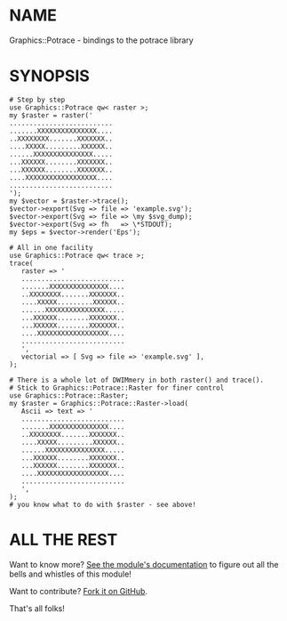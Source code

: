 NAME
====

Graphics::Potrace - bindings to the potrace library

SYNOPSIS
========

    # Step by step
    use Graphics::Potrace qw< raster >;
    my $raster = raster('
    ..........................
    .......XXXXXXXXXXXXXXX....
    ..XXXXXXXX.......XXXXXXX..
    ....XXXXX.........XXXXXX..
    ......XXXXXXXXXXXXXXX.....
    ...XXXXXX........XXXXXXX..
    ...XXXXXX........XXXXXXX..
    ....XXXXXXXXXXXXXXXXXX....
    ..........................
    ');
    my $vector = $raster->trace();
    $vector->export(Svg => file => 'example.svg');
    $vector->export(Svg => file => \my $svg_dump);
    $vector->export(Svg => fh   => \*STDOUT);
    my $eps = $vector->render('Eps');
 
    # All in one facility
    use Graphics::Potrace qw< trace >;
    trace(
       raster => '
       ..........................
       .......XXXXXXXXXXXXXXX....
       ..XXXXXXXX.......XXXXXXX..
       ....XXXXX.........XXXXXX..
       ......XXXXXXXXXXXXXXX.....
       ...XXXXXX........XXXXXXX..
       ...XXXXXX........XXXXXXX..
       ....XXXXXXXXXXXXXXXXXX....
       ..........................
       ',
       vectorial => [ Svg => file => 'example.svg' ],
    );
 
    # There is a whole lot of DWIMmery in both raster() and trace().
    # Stick to Graphics::Potrace::Raster for finer control
    use Graphics::Potrace::Raster;
    my $raster = Graphics::Potrace::Raster->load(
       Ascii => text => '
       ..........................
       .......XXXXXXXXXXXXXXX....
       ..XXXXXXXX.......XXXXXXX..
       ....XXXXX.........XXXXXX..
       ......XXXXXXXXXXXXXXX.....
       ...XXXXXX........XXXXXXX..
       ...XXXXXX........XXXXXXX..
       ....XXXXXXXXXXXXXXXXXX....
       ..........................
       ',
    );
    # you know what to do with $raster - see above!



ALL THE REST
============

Want to know more? [See the module's documentation](http://metacpan.org/release/Graphics-Potrace) to figure out
all the bells and whistles of this module!

Want to contribute? [Fork it on GitHub](https://github.com/polettix/Graphics-Potrace).

That's all folks!

